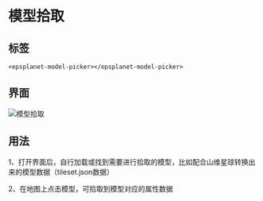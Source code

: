 #  模型拾取

## 标签

```vue
<epsplanet-model-picker></epsplanet-model-picker>
```

## 界面

![模型拾取](../../assets/modelPicker.png)

## 用法

1、打开界面后，自行加载或找到需要进行拾取的模型，比如配合山维星球转换出来的模型数据（tileset.json数据）

2、在地图上点击模型，可拾取到模型对应的属性数据

